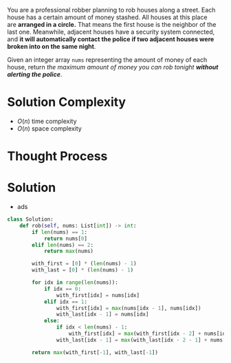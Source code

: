You are a professional robber planning to rob houses along a street. Each house has a certain amount of money stashed. All houses at this place are **arranged in a circle.** That means the first house is the neighbor of the last one. Meanwhile, adjacent houses have a security system connected, and **it will automatically contact the police if two adjacent houses were broken into on the same night**.

Given an integer array `nums` representing the amount of money of each house, return _the maximum amount of money you can rob tonight **without alerting the police**_.
# Solution Complexity
- $O(n)$ time complexity
- $O(n)$ space complexity
# Thought Process
# Solution
- ads
```Python
class Solution:
	def rob(self, nums: List[int]) -> int:
		if len(nums) == 1:
			return nums[0]
		elif len(nums) == 2:
			return max(nums)

		with_first = [0] * (len(nums) - 1)
		with_last = [0] * (len(nums) - 1)

		for idx in range(len(nums)):
			if idx == 0:
				with_first[idx] = nums[idx]
			elif idx == 1:
				with_first[idx] = max(nums[idx - 1], nums[idx])
				with_last[idx - 1] = nums[idx]
			else:
				if idx < len(nums) - 1:
					with_first[idx] = max(with_first[idx - 2] + nums[idx], with_first[idx - 1])
				with_last[idx - 1] = max(with_last[idx - 2 - 1] + nums[idx], with_last[idx - 1 - 1])

		return max(with_first[-1], with_last[-1])
```